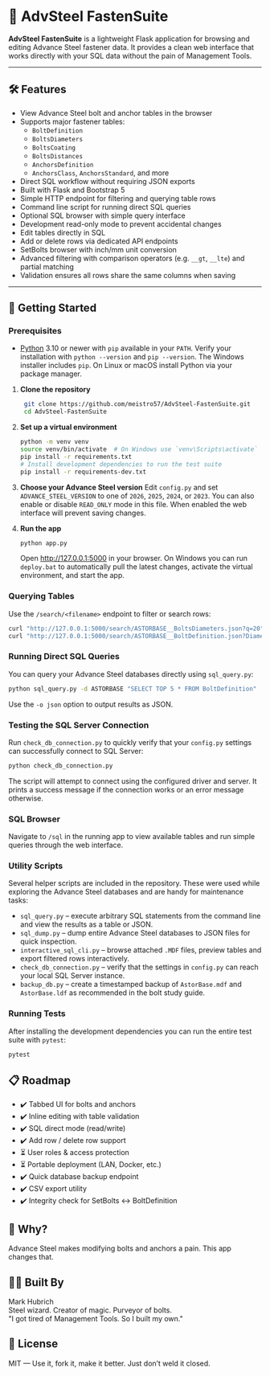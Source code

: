 # 🔩 AdvSteel FastenSuite

**AdvSteel FastenSuite** is a lightweight Flask application for browsing and editing Advance Steel fastener data. It provides a clean web interface that works directly with your SQL data without the pain of Management Tools.

---

## 🛠️ Features

- View Advance Steel bolt and anchor tables in the browser
- Supports major fastener tables:
  - `BoltDefinition`
  - `BoltsDiameters`
  - `BoltsCoating`
  - `BoltsDistances`
  - `AnchorsDefinition`
  - `AnchorsClass`, `AnchorsStandard`, and more
- Direct SQL workflow without requiring JSON exports
- Built with Flask and Bootstrap 5
- Simple HTTP endpoint for filtering and querying table rows
- Command line script for running direct SQL queries
- Optional SQL browser with simple query interface
- Development read-only mode to prevent accidental changes
- Edit tables directly in SQL
- Add or delete rows via dedicated API endpoints
- SetBolts browser with inch/mm unit conversion
- Advanced filtering with comparison operators (e.g. `__gt`, `__lte`) and partial matching
- Validation ensures all rows share the same columns when saving

---

## 🚀 Getting Started

### Prerequisites
- [Python](https://www.python.org/) 3.10 or newer with `pip` available in your `PATH`.
  Verify your installation with `python --version` and `pip --version`.
  The Windows installer includes `pip`. On Linux or macOS install Python via your package manager.

1. **Clone the repository**
   ```bash
    git clone https://github.com/meistro57/AdvSteel-FastenSuite.git
    cd AdvSteel-FastenSuite
   ```
2. **Set up a virtual environment**
   ```bash
   python -m venv venv
   source venv/bin/activate  # On Windows use `venv\Scripts\activate`
   pip install -r requirements.txt
   # Install development dependencies to run the test suite
   pip install -r requirements-dev.txt
   ```
3. **Choose your Advance Steel version**
   Edit `config.py` and set `ADVANCE_STEEL_VERSION` to one of `2026`, `2025`, `2024`, or `2023`.
   You can also enable or disable `READ_ONLY` mode in this file. When enabled the
   web interface will prevent saving changes.

4. **Run the app**
   ```bash
   python app.py
   ```
   Open <http://127.0.0.1:5000> in your browser.
   On Windows you can run `deploy.bat` to automatically pull the latest
   changes, activate the virtual environment, and start the app.

### Querying Tables
Use the `/search/<filename>` endpoint to filter or search rows:

```bash
curl "http://127.0.0.1:5000/search/ASTORBASE__BoltsDiameters.json?q=20"
curl "http://127.0.0.1:5000/search/ASTORBASE__BoltDefinition.json?Diameter=20&Name=Hex"
```

### Running Direct SQL Queries
You can query your Advance Steel databases directly using `sql_query.py`:

```bash
python sql_query.py -d ASTORBASE "SELECT TOP 5 * FROM BoltDefinition"
```
Use the `-o json` option to output results as JSON.

### Testing the SQL Server Connection
Run `check_db_connection.py` to quickly verify that your
`config.py` settings can successfully connect to SQL Server:

```bash
python check_db_connection.py
```
The script will attempt to connect using the configured driver and
server. It prints a success message if the connection works or an
error message otherwise.

### SQL Browser
Navigate to `/sql` in the running app to view available tables and run simple
queries through the web interface.

### Utility Scripts
Several helper scripts are included in the repository. These were used while
exploring the Advance Steel databases and are handy for maintenance tasks:

- `sql_query.py` – execute arbitrary SQL statements from the command line and
  view the results as a table or JSON.
- `sql_dump.py` – dump entire Advance Steel databases to JSON files for quick
  inspection.
- `interactive_sql_cli.py` – browse attached `.MDF` files, preview tables and
  export filtered rows interactively.
- `check_db_connection.py` – verify that the settings in `config.py` can reach
  your local SQL Server instance.
- `backup_db.py` – create a timestamped backup of `AstorBase.mdf` and `AstorBase.ldf`
  as recommended in the bolt study guide.

### Running Tests
After installing the development dependencies you can run the
entire test suite with `pytest`:

```bash
pytest
```

## 📋 Roadmap
- ✔️ Tabbed UI for bolts and anchors
- ✔️ Inline editing with table validation
- ✔️ SQL direct mode (read/write)
- ✔️ Add row / delete row support
- ⏳ User roles & access protection
- ⏳ Portable deployment (LAN, Docker, etc.)
- ✔️ Quick database backup endpoint
- ✔️ CSV export utility
- ✔️ Integrity check for SetBolts ↔ BoltDefinition

## 🧠 Why?
Advance Steel makes modifying bolts and anchors a pain. This app changes that.

## 👷‍♂️ Built By
Mark Hubrich  
Steel wizard. Creator of magic. Purveyor of bolts.  
"I got tired of Management Tools. So I built my own."

## 🧲 License
MIT — Use it, fork it, make it better. Just don’t weld it closed.
